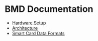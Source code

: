 # BMD Documentation

- [Hardware Setup](hardware.md)
- [Architecture](architecture.md)
- [Smart Card Data Formats](smartcard.md)
